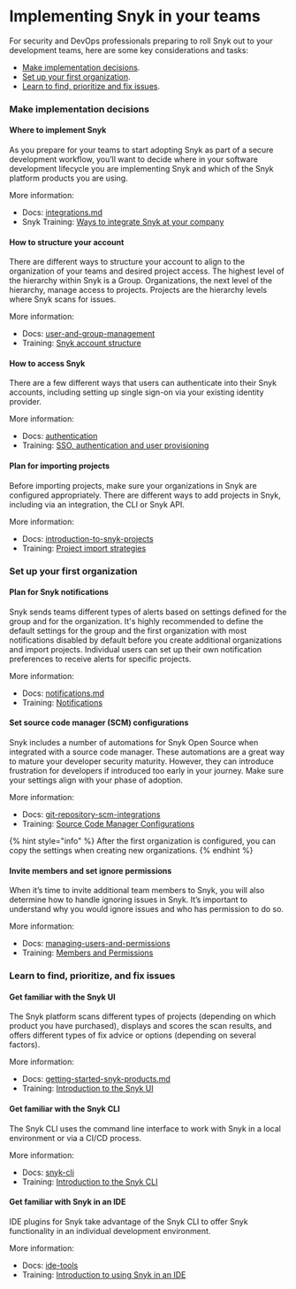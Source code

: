 # Implementing Snyk in your teams

For security and DevOps professionals preparing to roll Snyk out to your development teams, here are some key considerations and tasks:

* [Make implementation decisions](implementing-snyk-in-your-teams.md#implementation-decisions).
* [Set up your first organization](implementing-snyk-in-your-teams.md#set-up-first-organization).
* [Learn to find, prioritize and fix issues](implementing-snyk-in-your-teams.md#learn-to-find-prioritize-and-fix-issues).

### Make implementation decisions

#### Where to implement Snyk

As you prepare for your teams to start adopting Snyk as part of a secure development workflow, you’ll want to decide where in your software development lifecycle you are implementing Snyk and which of the Snyk platform products you are using.

More information:

* Docs: [integrations.md](../products/snyk-code/key-features/integrations.md "mention")
* Snyk Training: [Ways to integrate Snyk at your company](http://training.snyk.io/learn/course/ways-to-use-snyk/ways-to-integrate-snyk-at-your-company/snyk-across-the-sdlc?page=1)

#### How to structure your account

There are different ways to structure your account to align to the organization of your teams and desired project access. The highest level of the hierarchy within Snyk is a Group. Organizations, the next level of the hierarchy, manage access to projects. Projects are the hierarchy levels where Snyk scans for issues.

More information:

* Docs: [user-and-group-management](../features/user-and-group-management/ "mention")
* Training: [Snyk account structure](http://training.snyk.io/learn/course/snyk-account-structure/account-structure-considerations/an-overview-of-account-structure?page=1)

#### How to access Snyk

There are a few different ways that users can authenticate into their Snyk accounts, including setting up single sign-on via your existing identity provider.

More information:

* Docs: [authentication](../features/user-and-group-management/authentication/ "mention")
* Training: [SSO, authentication and user provisioning](http://training.snyk.io/learn/course/sso/authentication-to-snyk/an-overview-of-authentication-and-provisioning?page=1)

#### Plan for importing projects

Before importing projects, make sure your organizations in Snyk are configured appropriately. There are different ways to add projects in Snyk, including via an integration, the CLI or Snyk API.

More information:

* Docs: [introduction-to-snyk-projects](introduction-to-snyk-projects/ "mention")
* Training: [Project import strategies](http://training.snyk.io/learn/course/project-import-strategies/project-import-considerations/about-projects?page=1)

### Set up your first organization

#### Plan for Snyk notifications

Snyk sends teams different types of alerts based on settings defined for the group and for the organization. It's highly recommended to define the default settings for the group and the first organization with most notifications disabled by default before you create additional organizations and import projects. Individual users can set up their own notification preferences to receive alerts for specific projects.

More information:

* Docs: [notifications.md](../features/user-and-group-management/notifications.md "mention")
* Training: [Notifications](http://training.snyk.io/learn/course/notifications/snyk-notification-configuration/an-overview-of-notifications?page=1)

#### Set source code manager (SCM) configurations

Snyk includes a number of automations for Snyk Open Source when integrated with a source code manager. These automations are a great way to mature your developer security maturity. However, they can introduce frustration for developers if introduced too early in your journey. Make sure your settings align with your phase of adoption.

More information:

* Docs: [git-repository-scm-integrations](../features/integrations/git-repository-scm-integrations/ "mention")
* Training: [Source Code Manager Configurations](http://training.snyk.io/learn/course/source-code-manager-configurations/integration-scenarios/overview?page=1)

{% hint style="info" %}
After the first organization is configured, you can copy the settings when creating new organizations.
{% endhint %}

#### Invite members and set ignore permissions

When it’s time to invite additional team members to Snyk, you will also determine how to handle ignoring issues in Snyk. It’s important to understand why you would ignore issues and who has permission to do so.

More information:

* Docs: [managing-users-and-permissions](../features/user-and-group-management/managing-users-and-permissions/ "mention")
* Training: [Members and Permissions](http://training.snyk.io/learn/course/members-and-permissions/members-and-permissions/member-invitations?page=1)

### Learn to find, prioritize, and fix issues

#### Get familiar with the Snyk UI

The Snyk platform scans different types of projects (depending on which product you have purchased), displays and scores the scan results, and offers different types of fix advice or options (depending on several factors).

More information:

* Docs: [getting-started-snyk-products.md](getting-started-snyk-products.md "mention")
* Training: [Introduction to the Snyk UI](http://training.snyk.io/learn/course/introduction-to-the-snyk-ui/snyk-log-in-details/log-in-tasks-and-considerations?page=1)

#### Get familiar with the Snyk CLI

The Snyk CLI uses the command line interface to work with Snyk in a local environment or via a CI/CD process.

More information:

* Docs: [snyk-cli](../snyk-cli/ "mention")
* Training: [Introduction to the Snyk CLI](http://training.snyk.io/learn/course/intro-cli/snyk-cli/authentication-to-snyk-account)

#### Get familiar with Snyk in an IDE

IDE plugins for Snyk take advantage of the Snyk CLI to offer Snyk functionality in an individual development environment.

More information:

* Docs: [ide-tools](../features/integrations/ide-tools/ "mention")
* Training: [Introduction to using Snyk in an IDE](http://training.snyk.io/learn/course/introduction-to-using-snyk-in-an-ide/snyk-plugin-for-ide/authenticate-plug-in-to-snyk?page=1)
